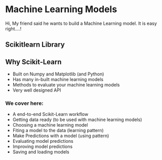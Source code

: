 # Machine Learning Models 
Hi, My friend said he wants to build a Machine Learning model. It is  easy right....!

## Scikitlearn Library



## Why Scikit-Learn
 - Built on Numpy and Matplotlib (and Python)
 - Has many in-built machine learning models
 - Methods to evaluate your machine learning models
 - Very well designed API

### We cover here:
 - A end-to-end Scikit-Learn workflow
 - Getting data ready (to be used with machine learning models)
 - Choosing a machine learning model
 - Fiting a model to the data (learning pattern)
 - Make Predictions with a model (using pattern)
 - Evaluating model predictions
 - Improving model predictions
 - Saving and loading models
